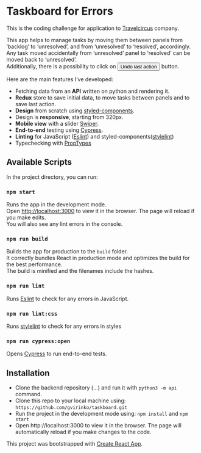 # Taskboard for Errors

This is the coding challenge for application to [Travelcircus](http://travelcircus.de) company.

This app helps to manage tasks by moving them between panels from ‘backlog’ to ‘unresolved’, and from ‘unresolved’ to ‘resolved’, accordingly. Any task moved accidentally from ‘unresolved’ panel to ‘resolved’ can be moved back to ‘unresolved’.\
Additionally, there is a possibility to click on <button>Undo last action</button> button.

Here are the main features I’ve developed:
- Fetching data from an **API** written on python and rendering it.
- **Redux** store to save initial data, to move tasks between panels and to save last action.
- **Design** from scratch using [styled-components](https://styled-components.com).
- Design is **responsive**, starting from 320px.
- **Mobile view** with a slider [Swiper](https://swiperjs.com).
- **End-to-end** testing using [Cypress](https://www.cypress.io).
- **Linting** for JavaScript ([Eslint](https://eslint.org)) and styled-components([stylelint](https://stylelint.io))
- Typechecking with [PropTypes](https://www.npmjs.com/package/prop-types)
## Available Scripts

In the project directory, you can run:
### `npm start`
Runs the app in the development mode.\
Open [http://localhost:3000](http://localhost:3000) to view it in the browser.
The page will reload if you make edits.\
You will also see any lint errors in the console.

### `npm run build`
Builds the app for production to the `build` folder.\
It correctly bundles React in production mode and optimizes the build for the best performance.\
The build is minified and the filenames include the hashes.

### `npm run lint`
Runs [Eslint](https://eslint.org) to check for any errors in JavaScript.

### `npm run lint:css`
Runs [stylelint](https://stylelint.io) to check for any errors in styles

### `npm run cypress:open`
Opens [Cypress](https://www.cypress.io) to run end-to-end tests.

## Installation

- Clone the backend repository (...) and run it with `python3 -m api` command.
- Clone this repo to your local machine using: `https://github.com/gvirinko/taskboard.git`
- Run the project in the development mode using: `npm install` and `npm start`
- Open http://localhost:3000 to view it in the browser. The page will automatically reload if you make changes to the code.

This project was bootstrapped with [Create React App](https://github.com/facebook/create-react-app).
